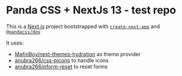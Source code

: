 # Panda CSS + NextJs 13 - test repo

This is a [Next.js](https://nextjs.org/) project bootstrapped with
[`create-next-app`](https://github.com/vercel/next.js/tree/canary/packages/create-next-app)
and [`@pandacss/dev`](https://panda-css.com/docs/getting-started/nextjs)

It uses:

- [MafinBoy/next-themes-hydration](https://github.com/MafinBoy/next-themes-hydration)
  as theme provider
- [anubra266/css-picons](https://github.com/anubra266/css-picons) to handle
  icons
- [anubra266/pform-reset](https://github.com/anubra266/pform-reset) to reset
  forms
